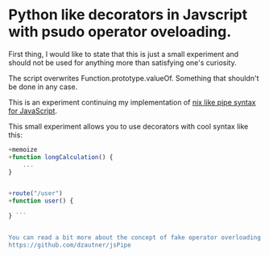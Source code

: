 Python like decorators in Javscript with psudo operator oveloading.
=====

First thing, I would like to state that this is just a small experiment and should not be used for anything more than satisfying one's curiosity. 

The script overwrites Function.prototype.valueOf. Something that shouldn't be done in any case.

This is an experiment continuing my implementation of [nix like pipe syntax for JavaScript](https://github.com/dzautner/jsPipe). 

This small experiment allows you to use decorators with cool syntax like this:

```javascript
+memoize
+function longCalculation() {
	...
}


+route("/user")
+function user() {
	
} ```


You can read a bit more about the concept of fake operator overloading using valueOf on my other JS experiment:
https://github.com/dzautner/jsPipe